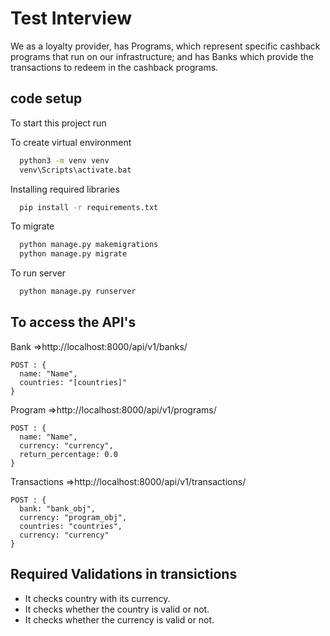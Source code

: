 
# Test Interview

We as a loyalty provider, has Programs, which represent specific cashback programs that run on our 
infrastructure; and has Banks which provide the transactions to redeem in the cashback programs.

## code setup


To start this project run

To create virtual environment
```bash
  python3 -m venv venv
  venv\Scripts\activate.bat
```
Installing required libraries
```bash
  pip install -r requirements.txt
```
To migrate
```bash
  python manage.py makemigrations
  python manage.py migrate
```
To run server
```bash
  python manage.py runserver
```

## To access the API's
Bank =>http://localhost:8000/api/v1/banks/

    POST : {
      name: "Name",
      countries: "[countries]"
    }

Program =>http://localhost:8000/api/v1/programs/
    
    POST : {
      name: "Name",
      currency: "currency",
      return_percentage: 0.0
    }

Transactions =>http://localhost:8000/api/v1/transactions/

    POST : {
      bank: "bank_obj",
      currency: "program_obj",
      countries: "countries",
      currency: "currency"
    }


    
## Required Validations in transictions

* It checks country with its currency.
* It checks whether the country is valid or not.
* It checks whether the currency is valid or not. 